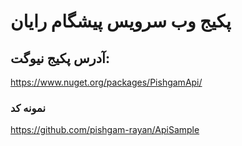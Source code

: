 ﻿# پکیج وب سرویس پیشگام رایان
## آدرس پکیج نیوگت:
https://www.nuget.org/packages/PishgamApi/ <br/>
### نمونه کد
https://github.com/pishgam-rayan/ApiSample
